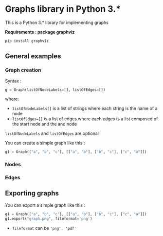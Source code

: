 # Graphs library in Python 3.*

This is a Python 3.* library for implementing graphs

**Requirements : package graphviz**
```python
pip install graphviz
```

## General examples

### Graph creation

Syntax :
```python
g = Graph(listOfNodeLabels=[], listOfEdges=[])
```

where:
- `listOfNodeLabels[]` is a list of strings where each string is the name of a node
- `listOfEdges=[]` is a list of edges where each edges is a list composed of the start node and the and node

`listOfNodeLabels` and `listOfEdges` are optional

You can create a simple graph like this :

```python
g1 = Graph(["a", "b", "c"], [["a", "b"], ["b", "c"], ["c", "a"]])
```


### Nodes

### Edges


## Exporting graphs

You can export a simple graph like this :

```python
g1 = Graph(["a", "b", "c"], [["a", "b"], ["b", "c"], ["c", "a"]])
g1.export("graph.png", fileformat='png')
```

- `fileformat` can be `'png', 'pdf'`
